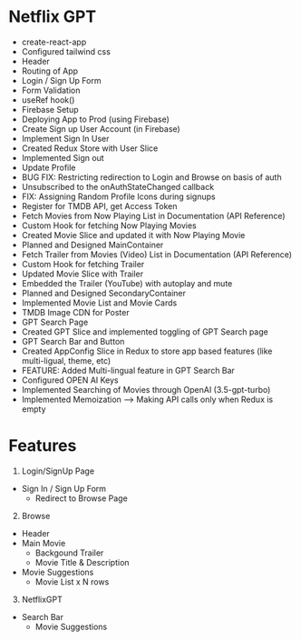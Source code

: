 # Netflix GPT

- create-react-app
- Configured tailwind css
- Header
- Routing of App
- Login / Sign Up Form
- Form Validation
- useRef hook()
- Firebase Setup
- Deploying App to Prod (using Firebase)
- Create Sign up User Account (in Firebase)
- Implement Sign In User
- Created Redux Store with User Slice
- Implemented Sign out
- Update Profile
- BUG FIX: Restricting redirection to Login and Browse on basis of auth
- Unsubscribed to the onAuthStateChanged callback
- FIX: Assigning Random Profile Icons during signups
- Register for TMDB API, get Access Token
- Fetch Movies from Now Playing List in Documentation (API Reference)
- Custom Hook for fetching Now Playing Movies
- Created Movie Slice and updated it with Now Playing Movie
- Planned and Designed MainContainer
- Fetch Trailer from Movies (Video) List in Documentation (API Reference)
- Custom Hook for fetching Trailer
- Updated Movie Slice with Trailer
- Embedded the Trailer (YouTube) with autoplay and mute
- Planned and Designed SecondaryContainer
- Implemented Movie List and Movie Cards
- TMDB Image CDN for Poster
- GPT Search Page
- Created GPT Slice and implemented toggling of GPT Search page
- GPT Search Bar and Button
- Created AppConfig Slice in Redux to store app based features (like multi-ligual, theme, etc)
- FEATURE: Added Multi-lingual feature in GPT Search Bar
- Configured OPEN AI Keys
- Implemented Searching of Movies through OpenAI (3.5-gpt-turbo)
- Implemented Memoization --> Making API calls only when Redux is empty

# Features

1. Login/SignUp Page

- Sign In / Sign Up Form
  - Redirect to Browse Page

2. Browse

- Header
- Main Movie
  - Backgound Trailer
  - Movie Title & Description
- Movie Suggestions
  - Movie List x N rows

3. NetflixGPT

- Search Bar
  - Movie Suggestions
